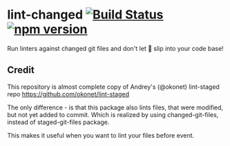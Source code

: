 # lint-changed [![Build Status](https://travis-ci.org/TheXardas/lint-changed.svg?branch=master)](https://travis-ci.org/okonet/lint-staged) [![npm version](https://badge.fury.io/js/lint-staged.svg)](https://badge.fury.io/js/lint-changed)

Run linters against changed git files and don't let :poop: slip into your code base!

## Credit

This repository is almost complete copy of Andrey's (@okonet) lint-staged repo
https://github.com/okonet/lint-staged

The only difference - is that this package also lints files, that were modified, but not yet added to commit.
Which is realized by using changed-git-files, instead of staged-git-files package.

This makes it useful when you want to lint your files before event.
